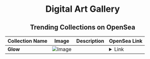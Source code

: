 <div align="center">

# Digital Art Gallery

## Trending Collections on OpenSea

| Collection Name                       | Image                                                                                     | Description                       | OpenSea Link                                                                                          |
|---------------------------------------|-------------------------------------------------------------------------------------------|-----------------------------------|--------------------------------------------------------------------------------------------------------|
| **Glow** | ![Image](https://i.seadn.io/s/raw/files/ce503ceac7d26f7e246cfe54bcdfaf04.png?w=500&auto=format?w=200&auto=format) |  | <details><summary>Link</summary>[Glow](https://opensea.io/collection/glow-61)</details> |

</div>